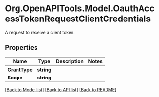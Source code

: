 # Org.OpenAPITools.Model.OauthAccessTokenRequestClientCredentials
A request to receive a client token.

## Properties

Name | Type | Description | Notes
------------ | ------------- | ------------- | -------------
**GrantType** | **string** |  | 
**Scope** | **string** |  | 

[[Back to Model list]](../README.md#documentation-for-models) [[Back to API list]](../README.md#documentation-for-api-endpoints) [[Back to README]](../README.md)

